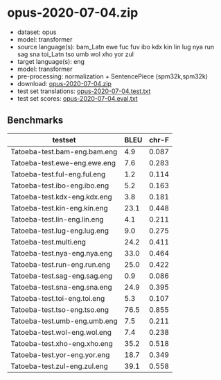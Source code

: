 # opus-2020-07-04.zip

* dataset: opus
* model: transformer
* source language(s): bam_Latn ewe fuc fuv ibo kdx kin lin lug nya run sag sna toi_Latn tso umb wol xho yor zul
* target language(s): eng
* model: transformer
* pre-processing: normalization + SentencePiece (spm32k,spm32k)
* download: [opus-2020-07-04.zip](https://object.pouta.csc.fi/Tatoeba-MT-models/nic-eng/opus-2020-07-04.zip)
* test set translations: [opus-2020-07-04.test.txt](https://object.pouta.csc.fi/Tatoeba-MT-models/nic-eng/opus-2020-07-04.test.txt)
* test set scores: [opus-2020-07-04.eval.txt](https://object.pouta.csc.fi/Tatoeba-MT-models/nic-eng/opus-2020-07-04.eval.txt)

## Benchmarks

| testset               | BLEU  | chr-F |
|-----------------------|-------|-------|
| Tatoeba-test.bam-eng.bam.eng 	| 4.9 	| 0.087 |
| Tatoeba-test.ewe-eng.ewe.eng 	| 7.6 	| 0.283 |
| Tatoeba-test.ful-eng.ful.eng 	| 1.2 	| 0.114 |
| Tatoeba-test.ibo-eng.ibo.eng 	| 5.2 	| 0.163 |
| Tatoeba-test.kdx-eng.kdx.eng 	| 3.8 	| 0.181 |
| Tatoeba-test.kin-eng.kin.eng 	| 23.1 	| 0.448 |
| Tatoeba-test.lin-eng.lin.eng 	| 4.1 	| 0.211 |
| Tatoeba-test.lug-eng.lug.eng 	| 9.0 	| 0.275 |
| Tatoeba-test.multi.eng 	| 24.2 	| 0.411 |
| Tatoeba-test.nya-eng.nya.eng 	| 33.0 	| 0.464 |
| Tatoeba-test.run-eng.run.eng 	| 25.0 	| 0.422 |
| Tatoeba-test.sag-eng.sag.eng 	| 0.9 	| 0.086 |
| Tatoeba-test.sna-eng.sna.eng 	| 24.9 	| 0.395 |
| Tatoeba-test.toi-eng.toi.eng 	| 5.3 	| 0.107 |
| Tatoeba-test.tso-eng.tso.eng 	| 76.5 	| 0.855 |
| Tatoeba-test.umb-eng.umb.eng 	| 7.5 	| 0.211 |
| Tatoeba-test.wol-eng.wol.eng 	| 7.4 	| 0.238 |
| Tatoeba-test.xho-eng.xho.eng 	| 35.2 	| 0.518 |
| Tatoeba-test.yor-eng.yor.eng 	| 18.7 	| 0.349 |
| Tatoeba-test.zul-eng.zul.eng 	| 39.1 	| 0.558 |

